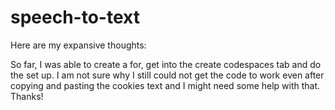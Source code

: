 # speech-to-text



Here are my expansive thoughts:

So far, I was able to create a for, get into the create codespaces tab and do the set up.
I am not sure why I still could not get the code to work even after copying and pasting the cookies text and I might need some help with that.
Thanks!
